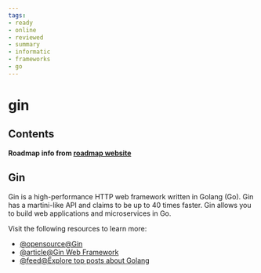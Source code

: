 ```yaml
---
tags:
- ready
- online
- reviewed
- summary
- informatic
- frameworks
- go
---
```


# gin

## Contents

__Roadmap info from [roadmap website](https://roadmap.sh/golang/go-web-frameworks/gin)__

## Gin

Gin is a high-performance HTTP web framework written in Golang (Go). Gin has a martini-like API and claims to be up to 40 times faster. Gin allows you to build web applications and microservices in Go.

Visit the following resources to learn more:

- [@opensource@Gin](https://github.com/gin-gonic/gin)
- [@article@Gin Web Framework](https://pkg.go.dev/github.com/gin-gonic/gin)
- [@feed@Explore top posts about Golang](https://app.daily.dev/tags/golang?ref=roadmapsh)
